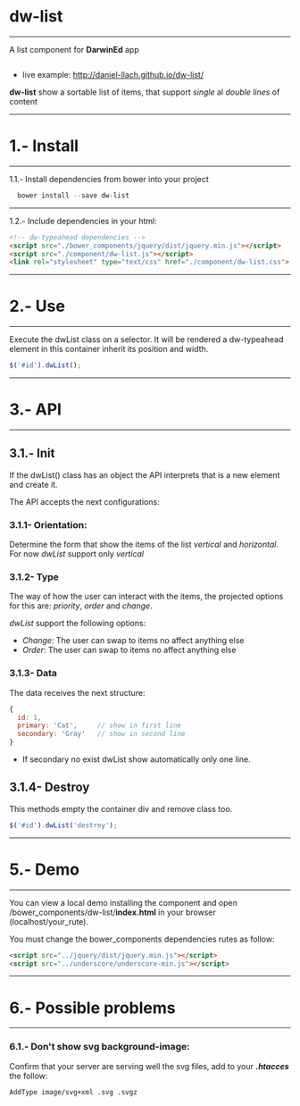 # dw-list
---

A list component for **DarwinEd** app

<img srch="https://raw.githubusercontent.com/daniel-llach/dw-list/master/img/img1.png">


- live example: http://daniel-llach.github.io/dw-list/

**dw-list** show a sortable list of items, that support _single_ al _double lines_ of content

---

# 1.- Install

---

1.1.- Install dependencies from bower into your project

```javascript
  bower install --save dw-list
```

---

1.2.- Include dependencies in your html:

```html
<!-- dw-typeahead dependencies -->
<script src="./bower_components/jquery/dist/jquery.min.js"></script>
<script src="./component/dw-list.js"></script>
<link rel="stylesheet" type="text/css" href="./component/dw-list.css">
```

---

# 2.- Use

---

Execute the dwList class on a selector. It will be rendered a dw-typeahead element in this container inherit its position and width.

```javascript
$('#id').dwList();
```

 ---

# 3.- API

 ---

 ## 3.1.- Init
If the dwList() class has an object the API interprets that is a new element and create it.


The API accepts the next configurations:

### 3.1.1- Orientation:

Determine the form that show the items of the list _vertical_ and _horizontal_. For now *dwList* support only *vertical*

### 3.1.2- Type

The way of how the user can interact with the items, the projected options for this are: *priority*, *order* and *change*.

*dwList* support the following options:

- *Change*: The user can swap to items no affect anything else
- *Order*: The user can swap to items no affect anything else

### 3.1.3- Data

The data receives the next structure:
```javascript
{
  id: 1,  
  primary: 'Cat',     // show in first line
  secondary: 'Gray'   // show in second line
}
```

- If secondary no exist dwList show automatically only one line.

## 3.1.4- Destroy
This methods empty the container div and remove class too.
```javascript
$('#id').dwList('destroy');
```


---

# 5.- Demo

---

You can view a local demo installing the component and open /bower_components/dw-list/**index.html** in your browser (localhost/your_rute).

You must change the bower_components dependencies rutes as follow:

```html
<script src="../jquery/dist/jquery.min.js"></script>
<script src="../underscore/underscore-min.js"></script>
```

---

# 6.- Possible problems

---

### 6.1.- Don't show svg background-image:

Confirm that your server are serving well the svg files, add to your ***.htacces*** the follow:
```bash
AddType image/svg+xml .svg .svgz
```
